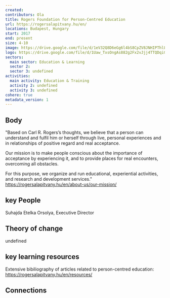 ```yaml
---
created:
contributors: Ola
title: Rogers Foundation for Person-Centred Education
url: https://rogersalapitvany.hu/en/
locations: Budapest, Hungary 
start: 2017
end: present
size: 4-10
image: https://drive.google.com/file/d/1eV32Q8D6eGg6l4bS8CpZV8JNHIPThlLr/view?usp=drive_link
logo: https://drive.google.com/file/d/1Uaw_TxsOngAs882g2Fx2vJjj4TTQDqiG/view?usp=drive_link
sectors:
  main sector: Education & Learning
  sector 2: 
  sector 3: undefined
activities: 
  main activity: Education & Training
  activity 2: undefined
  activity 3: undefined
cohere: true
metadata_version: 1
---
```



## Body

"Based on Carl R. Rogers’s thoughts, we believe that a person can understand and fulfil him or herself through live, personal experiences and in relationships of positive regard and real acceptance.

Our mission is to make people conscious about the importance of acceptance by experiencing it, and to provide places for real encounters, overcoming all obstacles.

For this purpose, we organize and run educational, experiential activities, and research and development services."
https://rogersalapitvany.hu/en/about-us/our-mission/ 

## key People

Suhajda Etelka Orsolya, Executive Director

## Theory of change

undefined

## key learning resources

Extensive bibiliography of articles related to person-centred education: https://rogersalapitvany.hu/en/resources/  

## Connections




